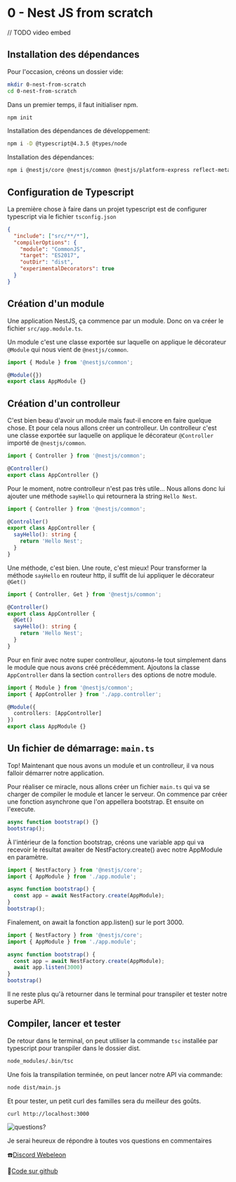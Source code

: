# 0 - Nest JS from scratch

// TODO video embed

## Installation des dépendances

Pour l'occasion, créons un dossier vide:
```bash
mkdir 0-nest-from-scratch
cd 0-nest-from-scratch
```

Dans un premier temps, il faut initialiser npm.
```bash
npm init
```
Installation des dépendances de développement:
```bash
npm i -D @typescript@4.3.5 @types/node
```

Installation des dépendances:
```bash
npm i @nestjs/core @nestjs/common @nestjs/platform-express reflect-metadata
```

## Configuration de Typescript

La première chose à faire dans un projet typescript est de configurer typescript via le fichier `tsconfig.json`

```json
{
  "include": ["src/**/*"], 
  "compilerOptions": {
    "module": "CommonJS",
    "target": "ES2017",
    "outDir": "dist",
    "experimentalDecorators": true
  }
}
```

## Création d'un module

Une application NestJS, ça commence par un module.
Donc on va créer le fichier `src/app.module.ts`.

Un module c'est une classe exportée sur laquelle on applique le décorateur `@Module` qui nous vient de `@nestjs/common`.

```ts
import { Module } from '@nestjs/common';

@Module({})
export class AppModule {}
```

## Création d'un controlleur

C'est bien beau d'avoir un module mais faut-il encore en faire quelque chose.
Et pour cela nous allons créer un controlleur.
Un controlleur c'est une classe exportée sur laquelle on applique le décorateur `@Controller` importé de `@nestjs/common`.

```ts
import { Controller } from '@nestjs/common';

@Controller()
export class AppController {}
```

Pour le moment, notre controlleur n'est pas très utile...
Nous allons donc lui ajouter une méthode `sayHello` qui retournera la string `Hello Nest`.

```ts
import { Controller } from '@nestjs/common';

@Controller()
export class AppController {
  sayHello(): string {
    return 'Hello Nest';
  }
}
```

Une méthode, c'est bien. Une route, c'est mieux!
Pour transformer la méthode `sayHello` en routeur http, il suffit de lui appliquer le décorateur `@Get()`

```ts
import { Controller, Get } from '@nestjs/common';

@Controller()
export class AppController {
  @Get()
  sayHello(): string {
    return 'Hello Nest';
  }
}
```

Pour en finir avec notre super controlleur, ajoutons-le tout simplement dans le module que nous avons créé précédemment.
Ajoutons la classe `AppController` dans la section `controllers` des options de notre module.

```ts
import { Module } from '@nestjs/common';
import { AppController } from './app.controller';

@Module({
  controllers: [AppController]
})
export class AppModule {}
```

## Un fichier de démarrage: `main.ts`

Top!
Maintenant que nous avons un module et un controlleur, il va nous falloir démarrer notre application.

Pour réaliser ce miracle, nous allons créer un fichier `main.ts` qui va se charger de compiler le module et lancer le serveur.
On commence par créer une fonction asynchrone que l'on appellera bootstrap.
Et ensuite on l'execute.
```ts
async function bootstrap() {}
bootstrap();
```

À l'intérieur de la fonction bootstrap, créons une variable app qui va recevoir le résultat awaiter de NestFactory.create() avec notre AppModule en paramètre.
```ts
import { NestFactory } from '@nestjs/core';
import { AppModule } from './app.module';

async function bootstrap() {
  const app = await NestFactory.create(AppModule);
}
bootstrap();
```

Finalement, on await la fonction app.listen() sur le port 3000.
```ts
import { NestFactory } from '@nestjs/core';
import { AppModule } from './app.module';

async function bootstrap() {
  const app = await NestFactory.create(AppModule);
  await app.listen(3000)
}
bootstrap()
```

Il ne reste plus qu'à retourner dans le terminal pour transpiler et tester notre superbe API.

## Compiler, lancer et tester

De retour dans le terminal, on peut utiliser la commande `tsc` installée par typescript pour transpiler dans le dossier dist.
```bash
node_modules/.bin/tsc
```

Une fois la transpilation terminée, on peut lancer notre API via commande:
```bash
node dist/main.js
```

Et pour tester, un petit curl des familles sera du meilleur des goûts.
```bash
curl http://localhost:3000
```


![questions?](https://media.giphy.com/media/DUrdT2xEmJWbS/giphy.gif)

Je serai heureux de répondre à toutes vos questions en commentaires


:phone:[Discord Webeleon](https://discord.gg/h7HzYzD82p)

:gift:[Code sur github](https://github.com/Webeleon/-Cursus-NestJS-0-Nest-from-scratch)

<script type="text/javascript" src="https://cdnjs.buymeacoffee.com/1.0.0/button.prod.min.js" data-name="bmc-button" data-slug="webeleon" data-color="#FFDD00" data-emoji="" data-font="Cookie" data-text="Buy me a coffee" data-outline-color="#000000" data-font-color="#000000" data-coffee-color="#ffffff" ></script>
